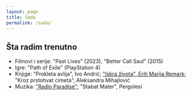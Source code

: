 ```yaml
---
layout: page
title: Sada
permalink: /sada/
---
```


## Šta radim trenutno

- Filmovi i serije: "Past Lives" (2023), "Better Call Saul" (2015)
- Igre: "Path of Exile" (PlayStation 4)
- Knjige: "Prokleta avlija", Ivo Andrić; ["Iskra života", Erih Marija Remark](/_posts/2023-10-19-iskra-zivota.md); "Kroz prstohvat cimeta", Aleksandra Mihajlović
- Muzika: ["Radio Paradise"](https://radioparadise.com); "Stabat Mater", Pergolesi
